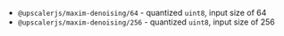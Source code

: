 - `@upscalerjs/maxim-denoising/64` - quantized `uint8`, input size of 64
- `@upscalerjs/maxim-denoising/256` - quantized `uint8`, input size of 256

